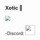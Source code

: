 ### Xotic 🚀

<img src="https://github-readme-stats.vercel.app/api/top-langs?username=xotic11&show_icons=true&locale=en&layout=compact">

-Discord: <a href="https://discordapp.com/users/407558835520143360"><img style="width: 32px; height: 32px;" src="https://raw.githubusercontent.com/rahuldkjain/github-profile-readme-generator/master/src/images/icons/Social/discord.svg"></a>
